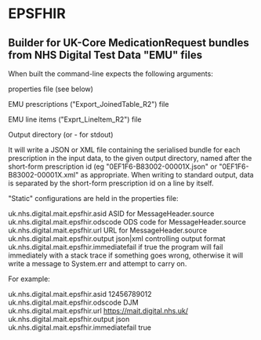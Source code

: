# EPSFHIR
## Builder for UK-Core MedicationRequest bundles from NHS Digital Test Data "EMU" files

When built the command-line expects the following arguments:

properties file (see below)

EMU prescriptions ("Export_JoinedTable_R2") file

EMU line items ("Exprt_LineItem_R2") file

Output directory (or - for stdout)

It will write a JSON or XML file containing the serialised bundle for each prescription in the input data, to
the given output directory, named after the short-form prescription id (eg "0EF1F6-B83002-00001X.json" or 
"0EF1F6-B83002-00001X.xml" as appropriate. When writing to standard output, data is separated by the short-form
prescription id on a line by itself.

"Static" configurations are held in the properties file:

uk.nhs.digital.mait.epsfhir.asid	ASID for MessageHeader.source  
uk.nhs.digital.mait.epsfhir.odscode	ODS code for MessageHeader.source  
uk.nhs.digital.mait.epsfhir.url	URL for MessageHeader.source  
uk.nhs.digital.mait.epsfhir.output	json|xml controlling output format  
uk.nhs.digital.mait.epsfhir.immediatefail	if true the program will fail immediately with a stack trace if something goes wrong,
otherwise it will write a message to System.err and attempt to carry on.

For example:

uk.nhs.digital.mait.epsfhir.asid	12456789012  
uk.nhs.digital.mait.epsfhir.odscode	DJM  
uk.nhs.digital.mait.epsfhir.url	https://mait.digital.nhs.uk/  
uk.nhs.digital.mait.epsfhir.output	json  
uk.nhs.digital.mait.epsfhir.immediatefail	true   
